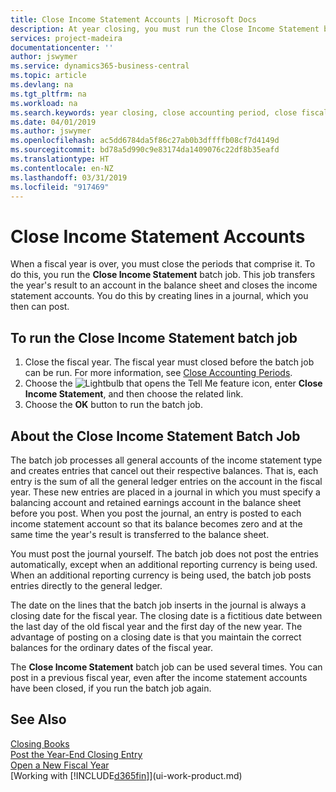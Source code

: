 ```yaml
---
title: Close Income Statement Accounts | Microsoft Docs
description: At year closing, you must run the Close Income Statement batch job to close the accounting periods that make up the fiscal year.
services: project-madeira
documentationcenter: ''
author: jswymer
ms.service: dynamics365-business-central
ms.topic: article
ms.devlang: na
ms.tgt_pltfrm: na
ms.workload: na
ms.search.keywords: year closing, close accounting period, close fiscal year, bank account detailed trial balance
ms.date: 04/01/2019
ms.author: jswymer
ms.openlocfilehash: ac5dd6784da5f86c27ab0b3dffffb08cf7d4149d
ms.sourcegitcommit: bd78a5d990c9e83174da1409076c22df8b35eafd
ms.translationtype: HT
ms.contentlocale: en-NZ
ms.lasthandoff: 03/31/2019
ms.locfileid: "917469"
---
```

# <a name="close-income-statement-accounts"></a>Close Income Statement Accounts
When a fiscal year is over, you must close the periods that comprise it. To do this, you run the **Close Income Statement** batch job. This job transfers the year's result to an account in the balance sheet and closes the income statement accounts. You do this by creating lines in a journal, which you then can post.

## <a name="to-run-the-close-income-statement-batch-job"></a>To run the Close Income Statement batch job
1. Close the fiscal year. The fiscal year must closed before the batch job can be run. For more information, see [Close Accounting Periods](year-close-account-periods.md).
2. Choose the ![Lightbulb that opens the Tell Me feature](media/ui-search/search_small.png "Tell me what you want to do") icon, enter **Close Income Statement**, and then choose the related link.
3. Choose the **OK** button to run the batch job.

## <a name="about-the-close-income-statement-batch-job"></a>About the Close Income Statement Batch Job
The batch job processes all general accounts of the income statement type and creates entries that cancel out their respective balances. That is, each entry is the sum of all the general ledger entries on the account in the fiscal year. These new entries are placed in a journal in which you must specify a balancing account and retained earnings account in the balance sheet before you post. When you post the journal, an entry is posted to each income statement account so that its balance becomes zero and at the same time the year's result is transferred to the balance sheet.

You must post the journal yourself. The batch job does not post the entries automatically, except when an additional reporting currency is being used. When an additional reporting currency is being used, the batch job posts entries directly to the general ledger.

The date on the lines that the batch job inserts in the journal is always a closing date for the fiscal year. The closing date is a fictitious date between the last day of the old fiscal year and the first day of the new year. The advantage of posting on a closing date is that you maintain the correct balances for the ordinary dates of the fiscal year.

The **Close Income Statement** batch job can be used several times. You can post in a previous fiscal year, even after the income statement accounts have been closed, if you run the batch job again.

## <a name="see-also"></a>See Also
[Closing Books](year-close-books.md)  
[Post the Year-End Closing Entry](year-how-post-year-end-close-entry.md)  
[Open a New Fiscal Year](finance-how-open-new-fiscal-year.md)  
[Working with [!INCLUDE[d365fin](includes/d365fin_md.md)]](ui-work-product.md)
